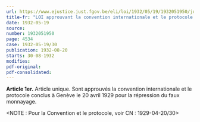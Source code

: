 ```yaml
---
url: https://www.ejustice.just.fgov.be/eli/loi/1932/05/19/1932051950/justel
title-fr: "LOI approuvant la convention internationale et le protocole conclus à Genève le 20 avril 1929 pour la répression du faux monnayage."
date: 1932-05-19
source:
number: 1932051950
page: 4534
case: 1932-05-19/30
publication: 1932-08-20
starts: 30-08-1932
modifies:
pdf-original:
pdf-consolidated:
---
```


**Article 1er.** Article unique. Sont approuvés la convention internationale et le protocole conclus à Genève le 20 avril 1929 pour la répression du faux monnayage.

<NOTE : Pour la Convention et le protocole, voir CN : 1929-04-20/30>
